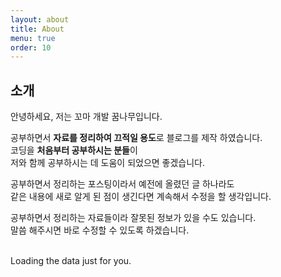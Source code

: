 ```yaml
---
layout: about
title: About
menu: true
order: 10
---
```


## 소개

안녕하세요, 저는 꼬마 개발 꿈나무입니다.  
  
공부하면서 **자료를 정리하여 끄적일 용도**로 블로그를 제작 하였습니다.  
코딩을 **처음부터 공부하시는 분들**이  
저와 함께 공부하시는 데 도움이 되었으면 좋겠습니다.  

공부하면서 정리하는 포스팅이라서 예전에 올렸던 글 하나라도  
같은 내용에 새로 알게 된 점이 생긴다면 계속해서 수정을 할 생각입니다.  

공부하면서 정리하는 자료들이라 잘못된 정보가 있을 수도 있습니다.  
말씀 해주시면 바로 수정할 수 있도록 하겠습니다.
  
<br/>
  
<!-- Include the library. -->
<script
  src="https://unpkg.com/github-calendar@latest/dist/github-calendar.min.js"
></script>

<!-- Optionally, include the theme (if you don't want to struggle to write the CSS) -->
<link
   rel="stylesheet"
   href="https://unpkg.com/github-calendar@latest/dist/github-calendar-responsive.css"
/>

<!-- Prepare a container for your calendar. -->
<div class="calendar">
    <!-- Loading stuff -->
    Loading the data just for you.
</div>

<script>
    GitHubCalendar(".calendar", "hminkim");
    // or enable responsive functionality
    GitHubCalendar(".calendar", "hminkim", { responsive: true });
</script>